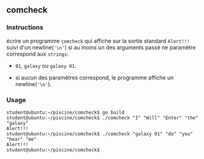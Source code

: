## comcheck

### Instructions

écrire un programme `comcheck` qui affiche sur la sortie standard `Alert!!!` suivi d'un newline(`'\n'`) si au moins un des arguments passé ne paramètre correspond aux `strings`:

- `01`, `galaxy` ou `galaxy 01`.

- si aucun des paramètres correspond, le programme affiche un newline(`'\n'`).

### Usage

```console
student@ubuntu:~/piscine/comcheck$ go build
student@ubuntu:~/piscine/comcheck$ ./comcheck "I" "Will" "Enter" "the" "galaxy"
Alert!!!
student@ubuntu:~/piscine/comcheck$ ./comcheck "galaxy 01" "do" "you" "hear" "me"
Alert!!!
student@ubuntu:~/piscine/comcheck$
```
